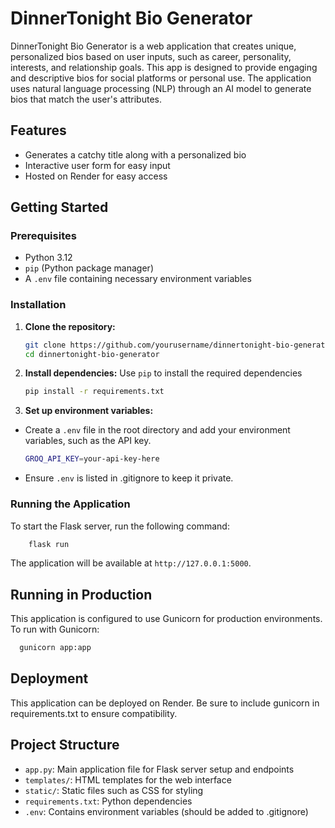 # DinnerTonight Bio Generator

DinnerTonight Bio Generator is a web application that creates unique, personalized bios based on user inputs, such as career, personality, interests, and relationship goals. This app is designed to provide engaging and descriptive bios for social platforms or personal use. The application uses natural language processing (NLP) through an AI model to generate bios that match the user's attributes.

## Features
- Generates a catchy title along with a personalized bio
- Interactive user form for easy input
- Hosted on Render for easy access


## Getting Started

### Prerequisites
- Python 3.12
- `pip` (Python package manager)
- A `.env` file containing necessary environment variables

### Installation

1. **Clone the repository:**
   ```bash
   git clone https://github.com/yourusername/dinnertonight-bio-generator.git
   cd dinnertonight-bio-generator
2. **Install dependencies:** Use `pip` to install the required dependencies
    ```bash
    pip install -r requirements.txt
3. **Set up environment variables:**
  - Create a `.env` file in the root directory and add your environment variables, such as the API key.
    ```bash
    GROQ_API_KEY=your-api-key-here
    ```
  - Ensure `.env` is listed in .gitignore to keep it private.

### Running the Application
To start the Flask server, run the following command:
```bash
    flask run
```
    


The application will be available at `http://127.0.0.1:5000`.

## Running in Production
This application is configured to use Gunicorn for production environments. To run with Gunicorn:
```bash
  gunicorn app:app
```
## Deployment
This application can be deployed on Render. Be sure to include gunicorn in requirements.txt to ensure compatibility.

## Project Structure
- `app.py`: Main application file for Flask server setup and endpoints
- `templates/`: HTML templates for the web interface
- `static/`: Static files such as CSS for styling
- `requirements.txt`: Python dependencies
- `.env`: Contains environment variables (should be added to .gitignore)




